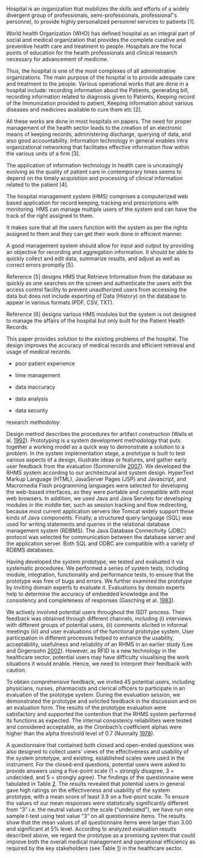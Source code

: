 Hospital is an organization that mobilizes the skills and efforts of a widely divergent group of professionals, semi-professionals, professional‟s personnel, to provide highly personalized personnel services to patients [1].

World health Organization (WHO) has defined hospital as an integral part of social and medical organization that provides the complete curative and preventive health care and treatment to people. Hospitals are the focal points of education for the health professionals and clinical research necessary for advancement of medicine. 

Thus, the hospital is one of the most complexes of all administrative organizations. The main purpose of the hospital is to provide adequate care and treatment to the people. Various operational works that are done in a hospital include: recording information about the Patients, generating bill, recording information related to diagnosis given to Patients, Keeping record of the Immunization provided to patient, Keeping information about various diseases and medicines available to cure them etc [2]. 

All these works are done in most hospitals on papers. The need for proper management of the health sector leads to the creation of an electronic means of keeping records, administering discharge, querying of data, and also good accountability. Information technology in general enables intra organizational networking that facilitates effective information flow within the various units of a firm [3]. 

The application of information technology in health care is unceasingly evolving as the quality of patient care in contemporary times seems to depend on the timely acquisition and processing of clinical information related to the patient [4]. 

The hospital management system (HMS) comprises a computerized web based application for record keeping, tracking and prescriptions with monitoring. HMS can manage multiple users of the system and can have the track of the right assigned to them. 

It makes sure that all the users function with the system as per the rights assigned to them and they can get their work done in efficient manner. 

A good management system should allow for input and output by providing an objective for recording and aggregation information. It should be able to quickly collect and edit data, summarize results, and adjust as well as correct errors promptly [5]. 

Reference [5] designs HMS that Retrieve Information from the database as quickly as one searches on the screen and authenticate the users with the access control facility to prevent unauthorized users from accessing the data but does not include exporting of Data (History) on the database to appear in various formats (PDF, CSV, TXT).

 Reference [6] designs various HMS modules but the system is not designed to manage the affairs of the hospital but only built for the Patient Health Records. 

This paper provides solution to the existing problems of the hospital. The design improves the accuracy of medical records and efficient retrieval and usage of medical records. 



*  poor patient experience

* time management

* data inaccuracy 
* data analysis
* data security





research methodoloy:

Design method describes the procedures for artifact construction (Walls et al. [1992](https://link.springer.com/article/10.1007/s10796-009-9154-3#ref-CR29)). Prototyping is a system development methodology that puts together a working model as a quick way to demonstrate a solution to a problem. In the system implementation stage, a prototype is built to test various aspects of a design, illustrate ideas or features, and gather early user feedback from the evaluation (Sommerville [2007](https://link.springer.com/article/10.1007/s10796-009-9154-3#ref-CR24)). We developed the RHMS system according to our architectural and system design. HyperText Markup Language (HTML), JavaServer Pages (JSP) and Javascript, and Macromedia Flash programming languages were selected for developing the web-based interfaces, as they were portable and compatible with most web browsers. In addition, we used Java and Java Servlets for developing modules in the middle tier, such as session tracking and flow redirecting, because most current application servers like Tomcat widely support these kinds of Java components. Finally, a structured query language (SQL) was used for writing statements and queries in the relational database management system (RDBMS). The Java Database Connectivity (JDBC) protocol was selected for communication between the database server and the application server. Both SQL and ODBC are compatible with a variety of RDBMS databases.

Having developed the system prototype, we tested and evaluated it via systematic procedures. We performed a series of system tests, including module, integration, functionality and performance tests, to ensure that the prototype was free of bugs and errors. We further examined the prototype by inviting domain experts to evaluate it. Evaluations by domain experts help to determine the accuracy of embedded knowledge and the consistency and completeness of responses (Gasching et al. [1983](https://link.springer.com/article/10.1007/s10796-009-9154-3#ref-CR8)).

We actively involved potential users throughout the ISDT process. Their feedback was obtained through different channels, including (i) interviews with different groups of potential users, (ii) comments elicited in informal meetings (iii) and user evaluations of the functional prototype system. User participation in different processes helped to enhance the usability, acceptability, usefulness and reliability of an RHMS in an earlier study (Lee and Girgensohn [2002](https://link.springer.com/article/10.1007/s10796-009-9154-3#ref-CR13)). However, as RFID is a new technology in the healthcare sector, potential users may have difficulty visualising the work situations it would enable. Hence, we need to interpret their feedback with caution.

To obtain comprehensive feedback, we invited 45 potential users, including physicians, nurses, pharmacists and clerical officers to participate in an evaluation of the prototype system. During the evaluation session, we demonstrated the prototype and solicited feedback in the discussion and on an evaluation form. The results of the prototype evaluation were satisfactory and supported the contention that the RHMS system performed its functions as expected. The internal consistency reliabilities were tested and considered acceptable, as the Cronbach’s coefficient alphas were higher than the alpha threshold level of 0.7 (Nunnally [1978](https://link.springer.com/article/10.1007/s10796-009-9154-3#ref-CR22)).

A questionnaire that contained both closed and open-ended questions was also designed to collect users’ views of the effectiveness and usability of the system prototype, and existing, established scales were used in the instrument. For the closed-end questions, potential users were asked to provide answers using a five-point scale (1 = strongly disagree, 3 = undecided, and 5 = strongly agree). The findings of the questionnaire were tabulated in Table [2](https://link.springer.com/article/10.1007/s10796-009-9154-3#Tab2). The results revealed that potential users in general gave high ratings on the effectiveness and usability of the system prototype, with a mean score of least 3.9 on a five-point scale. To ensure the values of our mean responses were statistically significantly different from “3” i.e. the neutral values of the scale (“undecided”), we have run one sample *t*-test using test value “3” on all questionnaire items. The results show that the mean values of all questionnaire items were larger than 3.00 and significant at 5% level. According to analyzed evaluation results described above, we regard the prototype as a promising system that could improve both the overall medical management and operational efficiency as required by the key stakeholders (see Table [1](https://link.springer.com/article/10.1007/s10796-009-9154-3#Tab1)) in the healthcare sector.